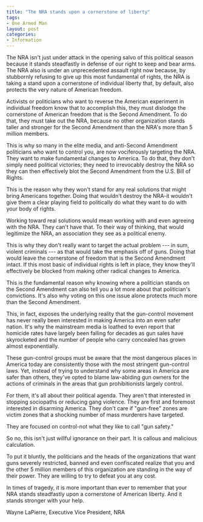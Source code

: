 ```yaml
---
title: "The NRA stands upon a cornerstone of liberty"
tags:
- One Armed Man
layout: post
categories:
- Information
---
```


The NRA isn't just under attack in the opening salvo of this political season because it stands steadfastly in defense of our right to keep and bear arms. The NRA also is under an unprecedented assault right now because, by stubbornly refusing to give up this most fundamental of rights, the NRA is taking a stand upon a cornerstone of individual liberty that, by default, also protects the very nature of American freedom.

Activists or politicians who want to reverse the American experiment in individual freedom know that to accomplish this, they must dislodge the cornerstone of American freedom that is the Second Amendment. To do that, they must take out the NRA, because no other organization stands taller and stronger for the Second Amendment than the NRA's more than 5 million members.

This is why so many in the elite media, and anti-Second Amendment politicians who want to control you, are now vociferously targeting the NRA. They want to make fundamental changes to America. To do that, they don't simply need political victories; they need to irrevocably destroy the NRA so they can then effectively blot the Second Amendment from the U.S. Bill of Rights.

This is the reason why they won't stand for any real solutions that might bring Americans together. Doing that wouldn't destroy the NRA-it wouldn't give them a clear playing field to politically do what they want to do with your body of rights.

Working toward real solutions would mean working with and even agreeing with the NRA. They can't have that. To their way of thinking, that would legitimize the NRA, an association they see as a political enemy.

This is why they don't really want to target the actual problem --- in sum, violent criminals --- as that would take the emphasis off of guns. Doing that would leave the cornerstone of freedom that is the Second Amendment intact. If this most basic of individual rights is left in place, they know they'll effectively be blocked from making other radical changes to America.

This is the fundamental reason why knowing where a politician stands on the Second Amendment can also tell you a lot more about that politician's convictions. It's also why voting on this one issue alone protects much more than the Second Amendment.

This, in fact, exposes the underlying reality that the gun-control movement has never really been interested in making America into an even safer nation. It's why the mainstream media is loathed to even report that homicide rates have largely been falling for decades as gun sales have skyrocketed and the number of people who carry concealed has grown almost exponentially.

These gun-control groups must be aware that the most dangerous places in America today are consistently those with the most stringent gun-control laws. Yet, instead of trying to understand why some areas in America are safer than others, they've opted to blame law-abiding gun owners for the actions of criminals in the areas that gun prohibitionists largely control.

For them, it's all about their political agenda. They aren't that interested in stopping sociopaths or reducing gang violence. They are first and foremost interested in disarming America. They don't care if "gun-free" zones are victim zones that a shocking number of mass murderers have targeted.

They are focused on control-not what they like to call "gun safety."

So no, this isn't just willful ignorance on their part. It is callous and malicious calculation.

To put it bluntly, the politicians and the heads of the organizations that want guns severely restricted, banned and even confiscated realize that you and the other 5 million members of this organization are standing in the way of their power. They are willing to try to defeat you at any cost.

In times of tragedy, it is more important than ever to remember that your NRA stands steadfastly upon a cornerstone of American liberty. And it stands stronger with your help.

Wayne LaPierre, Executive Vice President, NRA